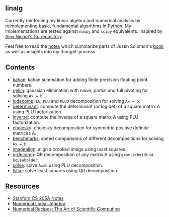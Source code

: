 ## linalg

Currently reinforcing my linear algebra and numerical analysis by reimplementing basic, fundamental algorithms in Python. My implementations are tested against `numpy` and `scipy` equivalents. Inspired by [Alex Nichol's Go repository](https://github.com/unixpickle/num-analysis).

Feel free to read the [notes](https://github.com/kevinzakka/learn-linalg/blob/master/linalg/notes.md) which summarize parts of Justin Solomon's [book](https://people.csail.mit.edu/jsolomon/share/book/numerical_book.pdf) as well as insights into my thought-process.

## Contents

- [kahan](https://github.com/kevinzakka/learn-linalg/tree/master/linalg/kahan): kahan summation for adding finite precision floating point numbers.
- [gelim](https://github.com/kevinzakka/learn-linalg/tree/master/linalg/gelim): gaussian elimination with naive, partial and full pivoting for solving `Ax = b`.
- [ludecomp](https://github.com/kevinzakka/learn-linalg/tree/master/linalg/ludecomp): `LU`, `PLU` and `PLUQ` decomposition for solving `Ax = b`.
- [determinant](https://github.com/kevinzakka/learn-linalg/blob/master/linalg/misc/determinant.py): compute the determinant (or log det) of a square matrix A using PLU factorization.
- [inverse](https://github.com/kevinzakka/learn-linalg/tree/master/linalg/misc/inverse.py): compute the inverse of a square matrix A using PLU factorization.
- [cholesky](https://github.com/kevinzakka/learn-linalg/tree/master/linalg/cholesky): cholesky decomposition for symmetric positive definite matrices A.
- [benchmarks](https://github.com/kevinzakka/learn-linalg/tree/master/linalg/benchmarks): speed comparisons of different decompositions for solving `Ax = b`.
- [imagealign](https://github.com/kevinzakka/learn-linalg/tree/master/linalg/imagealign): align a crooked image using least squares.
- [qrdecomp](https://github.com/kevinzakka/learn-linalg/tree/master/linalg/qrdecomp): QR decomposition of any matrix A using `gram-schmidt` or `householder`.
- [solve](https://github.com/kevinzakka/learn-linalg/tree/master/linalg/solver): solve `Ax=b` using PLU decomposition.
- [lstsq](https://github.com/kevinzakka/learn-linalg/tree/master/linalg/lstsq): solve least squares using QR decomposition.

## Resources

- [Stanford CS 205A Notes](https://graphics.stanford.edu/courses/cs205a-13-fall/assets/notes/cs205a_notes.pdf)
- [Numerical Linear Algebra](https://www.amazon.com/Numerical-Linear-Algebra-Lloyd-Trefethen/dp/0898713617)
- [Numerical Recipes: The Art of Scientific Computing](http://numerical.recipes/)